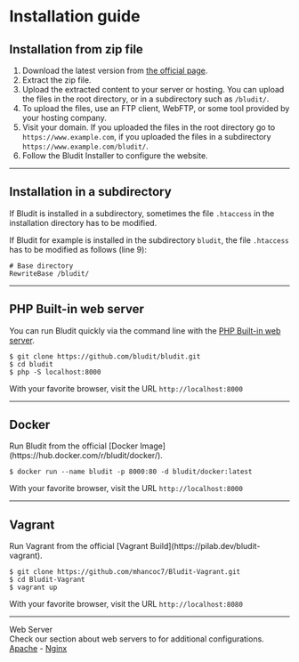 # Installation guide
<!-- position: 3 -->

<h2 id="installation-from-zip-file">Installation from zip file</h2>

1. Download the latest version from [the official page](https://www.bludit.com).
2. Extract the zip file.
3. Upload the extracted content to your server or hosting. You can upload the files in the root directory, or in a subdirectory such as `/bludit/`.
4. To upload the files, use an FTP client, WebFTP, or some tool provided by your hosting company.
4. Visit your domain. If you uploaded the files in the root directory go to `https://www.example.com`, if you uploaded the files in a subdirectory `https://www.example.com/bludit/`.
5. Follow the Bludit Installer to configure the website.

---

<h2 id="subdirectory">Installation in a subdirectory</h2>

If Bludit is installed in a subdirectory, sometimes the file `.htaccess` in the installation directory has to be modified.

If Bludit for example is installed in the subdirectory `bludit`, the file `.htaccess` has to be modified as follows (line 9):

```
# Base directory
RewriteBase /bludit/
```

---

<h2 id="php-built-in-web-server">PHP Built-in web server</h2>

You can run Bludit quickly via the command line with the [PHP Built-in web server](https://www.php.net/manual/en/features.commandline.webserver.php).

```
$ git clone https://github.com/bludit/bludit.git
$ cd bludit
$ php -S localhost:8000
```

With your favorite browser, visit the URL `http://localhost:8000`

---

<h2 id="docker">Docker</h2>
Run Bludit from the official [Docker Image](https://hub.docker.com/r/bludit/docker/).

```
$ docker run --name bludit -p 8000:80 -d bludit/docker:latest
```

With your favorite browser, visit the URL `http://localhost:8000`

---

<h2 id="vagrant">Vagrant</h2>
Run Vagrant from the official [Vagrant Build](https://pilab.dev/bludit-vagrant).

```
$ git clone https://github.com/mhancoc7/Bludit-Vagrant.git
$ cd Bludit-Vagrant
$ vagrant up
```

With your favorite browser, visit the URL `http://localhost:8080`


---

<div class="note">
<div class="title">Web Server</div>
Check our section about web servers to for additional configurations. <a href="https://docs.bludit.com/en/webservers/apache">Apache</a> - <a href="https://docs.bludit.com/en/webservers/nginx">Nginx</a>
</div>
